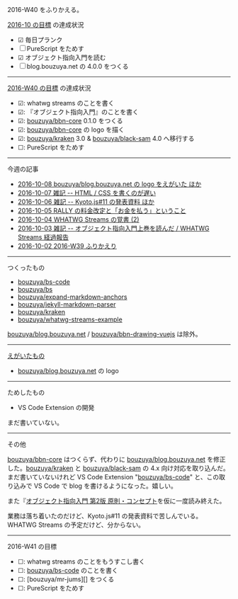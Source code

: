 2016-W40 をふりかえる。

[2016-10 の目標][2016-09-30] の達成状況

- ☑ 毎日プランク
- ☐ PureScript をためす
- ☑ オブジェクト指向入門を読む
- ☐ blog.bouzuya.net の 4.0.0 をつくる

-----

[2016-W40 の目標][2016-10-02] の達成状況

- ☑: whatwg streams のことを書く
- ☑: 『オブジェクト指向入門』のことを書く
- ☑: [bouzuya/bbn-core][] 0.1.0 をつくる
- ☑: [bouzuya/bbn-core][] の logo を描く
- ☑: [bouzuya/kraken][] 3.0 & [bouzuya/black-sam][] 4.0 へ移行する
- ☐: PureScript をためす

-----

今週の記事

- [2016-10-08 bouzuya/blog.bouzuya.net の logo をえがいた ほか][2016-10-08]
- [2016-10-07 雑記 -- HTML / CSS を書くのが遅い][2016-10-07]
- [2016-10-06 雑記 -- Kyoto.js#11 の発表資料 ほか][2016-10-06]
- [2016-10-05 RALLY の料金改定と「お金を払う」ということ][2016-10-05]
- [2016-10-04 WHATWG Streams の覚書 (2)][2016-10-04]
- [2016-10-03 雑記 -- オブジェクト指向入門上巻を読んだ / WHATWG Streams 経過報告][2016-10-03]
- [2016-10-02 2016-W39 ふりかえり][2016-10-02]

-----

つくったもの

- [bouzuya/bs-code][]
- [bouzuya/bs][]
- [bouzuya/expand-markdown-anchors][]
- [bouzuya/jekyll-markdown-parser][]
- [bouzuya/kraken][]
- [bouzuya/whatwg-streams-example][]

[bouzuya/blog.bouzuya.net][] / [bouzuya/bbn-drawing-vuejs][] は除外。

-----

[えがいたもの](http://floating-scrubland-79854.herokuapp.com/)

- [bouzuya/blog.bouzuya.net][] の logo

-----

ためしたもの

- VS Code Extension の開発

まだ書いていない。

-----

その他

[bouzuya/bbn-core][] はつくらず、代わりに [bouzuya/blog.bouzuya.net][] を修正した。[bouzuya/kraken][] と [bouzuya/black-sam][] の 4.x 向け対応を取り込んだ。まだ書いていないけれど VS Code Extension "[bouzuya/bs-code][]" と、この取り込みで VS Code で blog を書けるようになった。嬉しい。

また『[オブジェクト指向入門 第2版 原則・コンセプト](https://www.amazon.co.jp/dp/4798111112)を仮に一度読み終えた。

業務は落ち着いたのだけど、Kyoto.js#11 の発表資料で苦しんでいる。WHATWG Streams の予定だけど、分からない。

-----

2016-W41 の目標

- ☐: whatwg streams のことをもうすこし書く
- ☐: [bouzuya/bs-code][] のことを書く
- ☐: [bouzuya/mr-jums][] をつくる
- ☐: PureScript をためす

[2016-09-30]: https://blog.bouzuya.net/2016/09/30/
[2016-10-02]: https://blog.bouzuya.net/2016/10/02/
[2016-10-03]: https://blog.bouzuya.net/2016/10/03/
[2016-10-04]: https://blog.bouzuya.net/2016/10/04/
[2016-10-05]: https://blog.bouzuya.net/2016/10/05/
[2016-10-06]: https://blog.bouzuya.net/2016/10/06/
[2016-10-07]: https://blog.bouzuya.net/2016/10/07/
[2016-10-08]: https://blog.bouzuya.net/2016/10/08/
[bouzuya/bbn-core]: https://github.com/bouzuya/bbn-core
[bouzuya/bbn-drawing-vuejs]: https://github.com/bouzuya/bbn-drawing-vuejs
[bouzuya/black-sam]: https://github.com/bouzuya/black-sam
[bouzuya/blog.bouzuya.net]: https://github.com/bouzuya/blog.bouzuya.net
[bouzuya/bs-code]: https://github.com/bouzuya/bs-code
[bouzuya/bs]: https://github.com/bouzuya/bs
[bouzuya/expand-markdown-anchors]: https://github.com/bouzuya/expand-markdown-anchors
[bouzuya/jekyll-markdown-parser]: https://github.com/bouzuya/jekyll-markdown-parser
[bouzuya/kraken]: https://github.com/bouzuya/kraken
[bouzuya/whatwg-streams-example]: https://github.com/bouzuya/whatwg-streams-example
